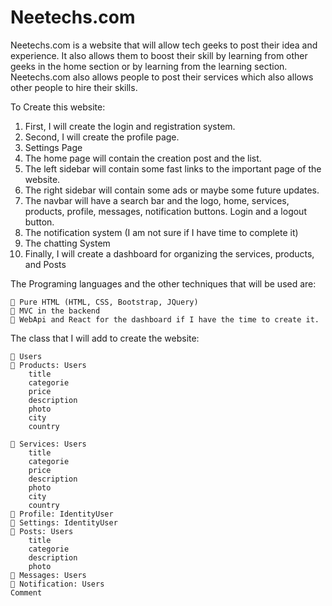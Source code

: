 # Neetechs.com

Neetechs.com is a website that will allow tech geeks to post their idea and experience. It also allows
them to boost their skill by learning from other geeks in the home section or by learning from the
learning section. Neetechs.com also allows people to post their services which also allows other people
to hire their skills.

To Create this website:

1. First, I will create the login and registration system.
2. Second, I will create the profile page.
3. Settings Page
4. The home page will contain the creation post and the list.
5. The left sidebar will contain some fast links to the important page of the website.
6. The right sidebar will contain some ads or maybe some future updates.
7. The navbar will have a search bar and the logo, home, services, products, profile,
    messages, notification buttons. Login and a logout button.
8. The notification system (I am not sure if I have time to complete it)
9. The chatting System
10. Finally, I will create a dashboard for organizing the services, products, and Posts

The Programing languages and the other techniques that will be used are:

```
 Pure HTML (HTML, CSS, Bootstrap, JQuery)
 MVC in the backend
 WebApi and React for the dashboard if I have the time to create it.
```
The class that I will add to create the website:

```
 Users
 Products: Users
    title
    categorie
    price
    description
    photo
    city
    country

 Services: Users
    title
    categorie
    price
    description
    photo
    city
    country
 Profile: IdentityUser
 Settings: IdentityUser
 Posts: Users
    title
    categorie
    description
    photo
 Messages: Users
 Notification: Users
Comment 
```

